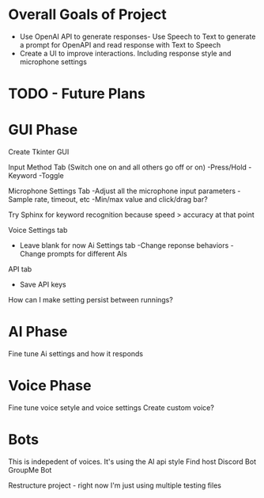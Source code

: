 # Overall Goals of Project
- Use OpenAI API to generate responses- Use Speech to Text to generate a prompt for OpenAPI and read response with Text to Speech
- Create a UI to improve interactions.  Including response style and microphone settings

# TODO - Future Plans

# GUI Phase
Create Tkinter GUI

Input Method Tab (Switch one on and all others go off or on)
-Press/Hold
-Keyword
-Toggle

Microphone Settings Tab
-Adjust all the microphone input parameters
-Sample rate, timeout, etc
-Min/max value and click/drag bar?

Try Sphinx for keyword recognition because speed > accuracy at that point

Voice Settings tab
- Leave blank for now
Ai Settings tab
-Change reponse behaviors
-Change prompts for different AIs

API tab
- Save API keys

How can I make setting persist between runnings?

# AI Phase
Fine tune Ai settings and how it responds

# Voice Phase
Fine tune voice setyle and voice settings
Create custom voice?

# Bots
This is indepedent of voices.  It's using the AI api style
Find host
Discord Bot
GroupMe Bot

Restructure project - right now I'm just using multiple testing files
